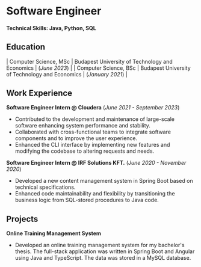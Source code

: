 # Software Engineer 

#### Technical Skills: Java, Python, SQL

## Education

| Computer Science, MSc | Budapest University of Technology and Economics | (_June 2023_) |
| Computer Science, BSc | Budapest University of Technology and Economics | (_January 2021_) |

## Work Experience

**Software Engineer Intern @ Cloudera**
(_June 2021 - September 2023_)
- Contributed to the development and maintenance of large-scale software enhancing system performance and stability.
- Collaborated with cross-functional teams to integrate software components and to improve the user experience.
- Enhanced the CLI interface by implementing new features and modifying the codebase to altering requests and needs.

**Software Engineer Intern @ IRF Solutions KFT.** 
(_June 2020 - November 2020_)
- Developed a new content management system in Spring Boot based on technical specifications.
- Enhanced code maintainability and flexibility by transitioning the business logic from SQL-stored procedures to Java code.

## Projects

**Online Training Management System**
- Developed an online training management system for my bachelor's thesis. The full-stack application was written in Spring Boot and Angular using Java and TypeScript. The data was stored in a MySQL database.
